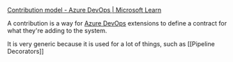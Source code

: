 [Contribution model - Azure DevOps | Microsoft Learn](https://learn.microsoft.com/en-us/azure/devops/extend/develop/contributions-overview?view=azure-devops)


A contribution is a way for [Azure DevOps](Azure%20DevOps) extensions to define a contract for what they're adding to the system.

It is very generic because it is used for a lot of things, such as [[Pipeline Decorators]]